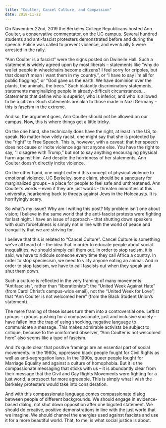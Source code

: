 ```yaml
---
title: "Coulter, Cancel Culture, and Compassion"
date: 2019-11-22
---
```


On November 22nd, 2019 the Berkeley College Republicans 
hosted Ann Coulter, a conservative commentator, on the UC campus. 
Several hundred students and anti-fascist protesters demonstrated before
 and during the speech. Police was called to prevent violence, and 
eventually 5 were arrested in the rally.



“Ann Coulter is a fascist” were the signs posted on Dwinelle Hall. 
Such a statement is widely agreed upon by most liberals – statements 
like “why do we let people in wheelchairs become citizens? I feel sorry 
for cripples, but that doesn’t mean I want them in my country.”, or “I 
have to say I’m all for public flogging.”, or “God gave us the earth. We
 have dominion over the plants, the animals, the trees.” Such blatantly 
discriminatory statements, statements marginalizing people in 
already-difficult circumstances… Statements that define who is superior,
 who is inferior, and who is allowed to be a citizen. Such statements 
are akin to those made in Nazi Germany – this is fascism in the extreme.



And so, the argument goes, Ann Coulter should not be allowed on our campus. Now, this is where things get a little tricky.



On the one hand, she technically does have the right, at 
least in the US, to speak. No matter how vilely racist, one might say 
that she is protected by the “right” to Free Speech. This is, however, 
with a caveat: that her speech does not cause or incite violence against
 anyone else. You have the right to say, “I disagree with Trump,” but 
not to say anything encouraging physical harm against him. And despite 
the horridness of her statements, Ann Coulter doesn’t directly incite 
violence.



On the other hand, one might extend this concept of physical violence to emotional
 violence. UC Berkeley, some claim, should be a sanctuary for 
marginalized groups – a place for people to feel safe and unthreatened. 
Ann Coulter’s words – even if they are just words – threaten minorities 
at this university, hearkening back to threats against Jews in the 
Holocausts. It is horrifyingly scary.



So what’s my issue? Why am I writing this post? My problem isn’t one 
about vision; I believe in the same world that the anti-fascist protests
 were fighting for last night. I have an issue of approach – that shutting down speakers with such forcefulness is simply not in line with the world of peace and tranquility that we are striving for.



I believe that this is related to “Cancel Culture”. Cancel Culture is
 something we’ve all heard of – the idea that in order to educate people
 about social inequalities, we should simply call them out. In order to 
stop racism, it is said, we have to ridicule someone every time they 
call Africa a country. In order to stop speciesism, we need to vilify 
anyone eating an animal. And in order to stop fascism, we have to call 
fascists out when they speak and shut them down.



Such a culture is reflected in the very framing of many movements: “Antifascists”, rather than “liberationists”; the “United Week Against
 Hate” (from Carol Christ’s campus-wide email), not the “United Week for
 Love”; that “Ann Coulter is not welcomed here” (from the Black Student 
Union’s statement).



The mere framing of these issues turn them into a controversial one. 
Leftist groups – groups pushing for a compassionate, just and inclusive 
society – have fallen into the trap of using shocking, negative language
 to communicate a message. This makes admirable activists be subject to 
critique, because to the uninformed observer, “Ann Coulter is not 
welcomed here” also seems like a type of fascism.



And it’s quite clear that positive framings are an essential
 part of social movements. In the 1960s, oppressed black people fought 
for Civil Rights as well as anti-segregation laws. In the 1990s, queer 
people fought for Marriage Equality and against a culture of homophobia.
 But it is the compassionate messaging that sticks with us – it is 
abundantly clear from their message that the Civil and Gay Rights 
Movements were fighting for a just world, a prospect far more agreeable.
 This is simply what I wish the Berkeley protesters would take into 
consideration.



And with this compassionate language comes compassionate dialog 
between people of different backgrounds. We should engage in 
evidence-based dialog, not shut down opposition after one bigoted 
statement. We should do creative, positive demonstrations in line with 
the just world that we imagine. We should channel the energies used 
against fascists and use it for a more beautiful world. That, to me, is what social justice is about.
